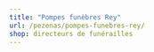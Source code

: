 ```yaml
---
title: "Pompes funèbres Rey"
url: /pezenas/pompes-funebres-rey/
shop: directeurs de funérailles
---
```

